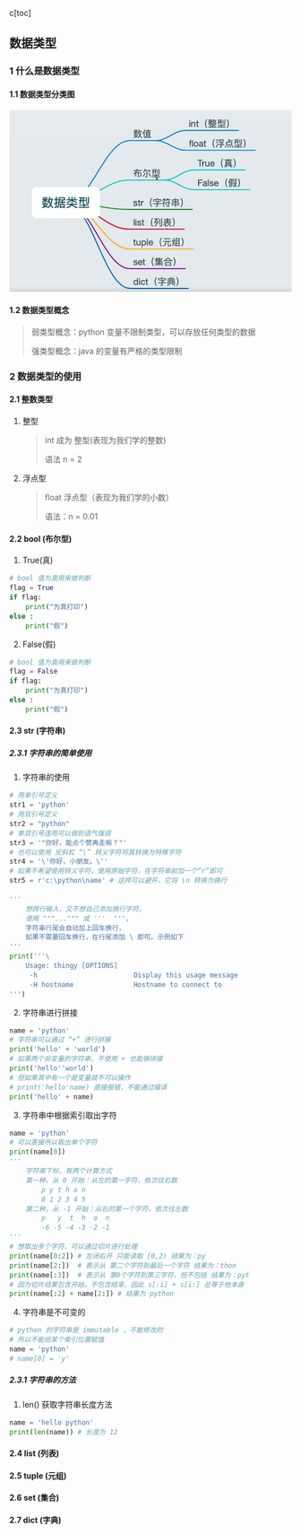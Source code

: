 c[toc]

## 数据类型

### 1 什么是数据类型

#### 1.1 数据类型分类图

![img.png](../图片/数据类型分类图.png)

#### 1.2 数据类型概念

> 弱类型概念：python 变量不限制类型，可以存放任何类型的数据
>
> 强类型概念：java 的变量有严格的类型限制

### 2 数据类型的使用

#### 2.1 整数类型

1. 整型
   > int 成为 整型(表现为我们学的整数)
   > 
   > 语法 n = 2
2. 浮点型
   > float 浮点型（表现为我们学的小数）
   > 
   > 语法：n = 0.01 

#### 2.2 bool (布尔型)

1. True(真)

```python
# bool 值为真用来做判断
flag = True
if flag:
    print("为真打印")
else :
    print("假")
```

2. False(假)

```python
# bool 值为真用来做判断
flag = False
if flag:
    print("为真打印")
else :
    print("假")
```

#### 2.3 str (字符串)

##### 2.3.1 字符串的简单使用

1. 字符串的使用

```python
# 用单引号定义
str1 = 'python'
# 用双引号定义
str2 = "python"
# 单双引号连用可以做到语气强调
str3 = '"你好，能点个赞再走嘛？"'
# 也可以使用 反斜杠 “\” 转义字符将其转换为特殊字符
str4 = '\'你好，小朋友。\''
# 如果不希望使用转义字符，使用原始字符，在字符串前加一个“r”即可
str5 = r'c:\python\name' # 这样可以避开，它将 \n 转换为换行

'''
    想跨行输入，又不想自己添加换行字符，
    使用 """...""" 或 '''  '''，
    字符串行尾会自动加上回车换行，
    如果不需要回车换行，在行尾添加 \ 即可。示例如下
'''
print('''\
    Usage: thingy [OPTIONS]
     -h                        Display this usage message
     -H hostname               Hostname to connect to
''')

```

2. 字符串进行拼接

```python
name = 'python'
# 字符串可以通过 “+” 进行拼接
print('hello' + 'world')
# 如果两个非变量的字符串，不使用 + 也能够拼接
print('hello''world')
# 但如果其中有一个是变量就不可以操作
# print('hello'name) 直接报错，不能通过编译
print('hello' + name)
```


3. 字符串中根据索引取出字符

```python
name = 'python'
# 可以直接所以取出单个字符
print(name[0])
'''
    字符串下标，有两个计算方式
    第一种，从 0 开始：从左的第一字符，依次往右数
        p y t h o n
        0 1 2 3 4 5
    第二种，从 -1 开始：从右的第一个字符，依次往左数
        p   y  t  h  o  n
        -6 -5 -4 -3 -2 -1
'''
# 想取出多个字符，可以通过切片进行处理 
print(name[0:2]) # 左闭右开 只能读取 [0,2) 结果为：py
print(name[2:])  # 表示从 第二个字符到最后一个字符 结果为：thon
print(name[:3])  # 表示从 第0个字符到第三字符，但不包括 结果为：pyt
# 因为切片结果包含开始，不包含结束，因此 s[:i] + s[i:] 总等于他本身
print(name[:2] + name[2:]) # 结果为 python
```

4. 字符串是不可变的
```python
# python 的字符串是 immutable ，不能修改的
# 所以不能给某个索引位置赋值
name = 'python'
# name[0] = 'y'
```

##### 2.3.1 字符串的方法

1. len() 获取字符串长度方法

```python
name = 'hello python'
print(len(name)) # 长度为 12
```

#### 2.4 list (列表)

#### 2.5 tuple (元组)

#### 2.6 set (集合)

#### 2.7 dict (字典)

